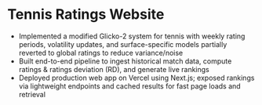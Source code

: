 # Tennis Ratings Website
- Implemented a modified Glicko-2 system for tennis with weekly rating periods, volatility updates, and surface-specific models partially reverted to global ratings to reduce variance/noise
- Built end-to-end pipeline to ingest historical match data, compute ratings & ratings deviation (RD), and generate live rankings
- Deployed production web app on Vercel using Next.js; exposed rankings via lightweight endpoints and cached results for fast page loads and retrieval
